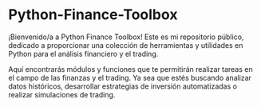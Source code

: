 # Python-Finance-Toolbox
¡Bienvenido/a a Python Finance Toolbox! Este es mi repositorio público, dedicado a proporcionar una colección de herramientas y utilidades en Python para el análisis financiero y el trading.

Aquí encontrarás módulos y funciones que te permitirán realizar tareas en el campo de las finanzas y el trading. Ya sea que estés buscando analizar datos históricos, desarrollar estrategias de inversión automatizadas o realizar simulaciones de trading.
